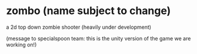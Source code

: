 # zombo (name subject to change)
a 2d top down zombie shooter (heavily under development)

(message to specialspoon team: this is the unity version of the game we are working on!)
